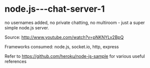 node.js---chat-server-1
=======================

no usernames added, no private chatting, no multiroom - just a super simple node.js server. 

Source: http://www.youtube.com/watch?v=pNKNYLv2BpQ

Frameworks consumed: node.js, socket.io, http, express

Refer to https://github.com/heroku/node-js-sample for various useful references
